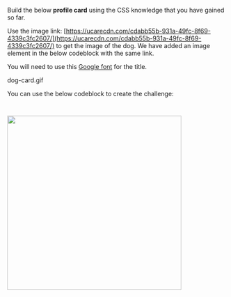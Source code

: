 Build the below **profile card** using the
CSS knowledge that you have gained
so far.

Use the image link: [https://ucarecdn.com/cdabb55b-931a-49fc-8f69-4339c3fc2607/](https://ucarecdn.com/cdabb55b-931a-49fc-8f69-4339c3fc2607/) to get the image of the dog. We have added an image element in the below codeblock with the same link.

You will need to use this [Google font](https://fonts.google.com/specimen/Lato?preview.text=Master%20Builder&preview.text_type=custom&query=lato) for the title.

<image>dog-card.gif</image>

You can use the below codeblock to create the challenge:

<codeblock language="css" type="exercise" testMode="fixedInput" showRunCodeButton="false" >
<code>
<panel language="html" >
<img src="https://ucarecdn.com/cdabb55b-931a-49fc-8f69-4339c3fc2607/" width="400">
</panel>
<panel language="css">
</panel>
</code>
</codeblock>
